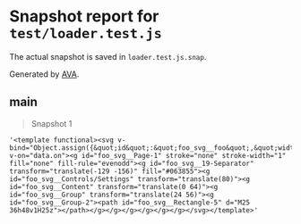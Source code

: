 # Snapshot report for `test/loader.test.js`

The actual snapshot is saved in `loader.test.js.snap`.

Generated by [AVA](https://ava.li).

## main

> Snapshot 1

    '<template functional><svg v-bind="Object.assign({&quot;id&quot;:&quot;foo_svg__foo&quot;,&quot;width&quot;:&quot;48&quot;,&quot;height&quot;:&quot;1&quot;},data.attrs)" v-on="data.on"><g id="foo_svg__Page-1" stroke="none" stroke-width="1" fill="none" fill-rule="evenodd"><g id="foo_svg__19-Separator" transform="translate(-129 -156)" fill="#063855"><g id="foo_svg__Controls/Settings" transform="translate(80)"><g id="foo_svg__Content" transform="translate(0 64)"><g id="foo_svg__Group" transform="translate(24 56)"><g id="foo_svg__Group-2"><path id="foo_svg__Rectangle-5" d="M25 36h48v1H25z"></path></g></g></g></g></g></g></svg></template>'
